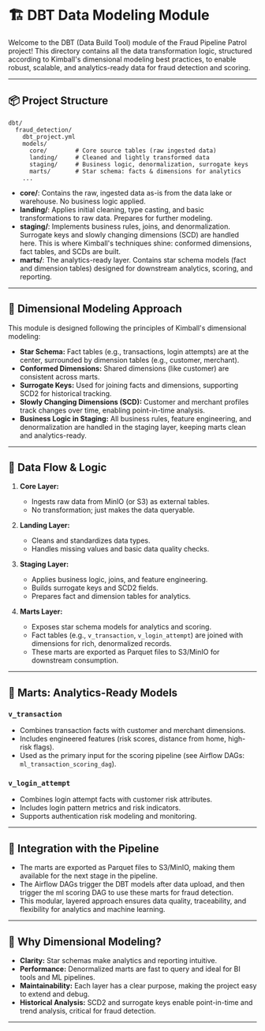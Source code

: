 
# 🏗️ DBT Data Modeling Module

Welcome to the DBT (Data Build Tool) module of the Fraud Pipeline Patrol project! This directory contains all the data transformation logic, structured according to Kimball's dimensional modeling best practices, to enable robust, scalable, and analytics-ready data for fraud detection and scoring.

---

## 📦 Project Structure

```
dbt/
  fraud_detection/
    dbt_project.yml
    models/
      core/        # Core source tables (raw ingested data)
      landing/     # Cleaned and lightly transformed data
      staging/     # Business logic, denormalization, surrogate keys
      marts/       # Star schema: facts & dimensions for analytics
    ...
```

- **core/**: Contains the raw, ingested data as-is from the data lake or warehouse. No business logic applied.
- **landing/**: Applies initial cleaning, type casting, and basic transformations to raw data. Prepares for further modeling.
- **staging/**: Implements business rules, joins, and denormalization. Surrogate keys and slowly changing dimensions (SCD) are handled here. This is where Kimball's techniques shine: conformed dimensions, fact tables, and SCDs are built.
- **marts/**: The analytics-ready layer. Contains star schema models (fact and dimension tables) designed for downstream analytics, scoring, and reporting.

---

## 🧩 Dimensional Modeling Approach

This module is designed following the principles of Kimball's dimensional modeling:
- **Star Schema:** Fact tables (e.g., transactions, login attempts) are at the center, surrounded by dimension tables (e.g., customer, merchant).
- **Conformed Dimensions:** Shared dimensions (like customer) are consistent across marts.
- **Surrogate Keys:** Used for joining facts and dimensions, supporting SCD2 for historical tracking.
- **Slowly Changing Dimensions (SCD):** Customer and merchant profiles track changes over time, enabling point-in-time analysis.
- **Business Logic in Staging:** All business rules, feature engineering, and denormalization are handled in the staging layer, keeping marts clean and analytics-ready.

---

## 🔄 Data Flow & Logic

1. **Core Layer:**
   - Ingests raw data from MinIO (or S3) as external tables.
   - No transformation; just makes the data queryable.

2. **Landing Layer:**
   - Cleans and standardizes data types.
   - Handles missing values and basic data quality checks.

3. **Staging Layer:**
   - Applies business logic, joins, and feature engineering.
   - Builds surrogate keys and SCD2 fields.
   - Prepares fact and dimension tables for analytics.

4. **Marts Layer:**
   - Exposes star schema models for analytics and scoring.
   - Fact tables (e.g., `v_transaction`, `v_login_attempt`) are joined with dimensions for rich, denormalized records.
   - These marts are exported as Parquet files to S3/MinIO for downstream consumption.

---

## 🌟 Marts: Analytics-Ready Models

### `v_transaction`
- Combines transaction facts with customer and merchant dimensions.
- Includes engineered features (risk scores, distance from home, high-risk flags).
- Used as the primary input for the scoring pipeline (see Airflow DAGs: `ml_transaction_scoring_dag`).

### `v_login_attempt`
- Combines login attempt facts with customer risk attributes.
- Includes login pattern metrics and risk indicators.
- Supports authentication risk modeling and monitoring.

---

## 🚦 Integration with the Pipeline

- The marts are exported as Parquet files to S3/MinIO, making them available for the next stage in the pipeline.
- The Airflow DAGs trigger the DBT models after data upload, and then trigger the ml scoring DAG to use these marts for fraud detection.
- This modular, layered approach ensures data quality, traceability, and flexibility for analytics and machine learning.

---

## 📝 Why Dimensional Modeling?

- **Clarity:** Star schemas make analytics and reporting intuitive.
- **Performance:** Denormalized marts are fast to query and ideal for BI tools and ML pipelines.
- **Maintainability:** Each layer has a clear purpose, making the project easy to extend and debug.
- **Historical Analysis:** SCD2 and surrogate keys enable point-in-time and trend analysis, critical for fraud detection.

---